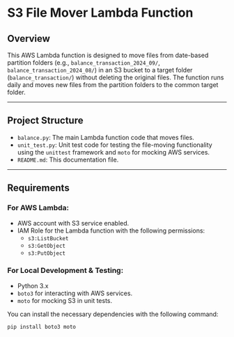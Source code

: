 # S3 File Mover Lambda Function

## Overview

This AWS Lambda function is designed to move files from date-based partition folders (e.g., `balance_transaction_2024_09/`, `balance_transaction_2024_08/`) in an S3 bucket to a target folder (`balance_transaction/`) without deleting the original files. The function runs daily and moves new files from the partition folders to the common target folder.

---

## Project Structure

- `balance.py`: The main Lambda function code that moves files.
- `unit_test.py`: Unit test code for testing the file-moving functionality using the `unittest` framework and `moto` for mocking AWS services.
- `README.md`: This documentation file.

---

## Requirements

### For AWS Lambda:
- AWS account with S3 service enabled.
- IAM Role for the Lambda function with the following permissions:
  - `s3:ListBucket`
  - `s3:GetObject`
  - `s3:PutObject`
  
### For Local Development & Testing:
- Python 3.x
- `boto3` for interacting with AWS services.
- `moto` for mocking S3 in unit tests.

You can install the necessary dependencies with the following command:

```bash
pip install boto3 moto
